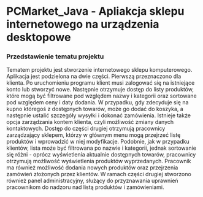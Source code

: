 # PCMarket_Java - Apliakcja sklepu internetowego na urządzenia desktopowe

### Przedstawienie tematu projektu

Tematem projektu jest stworzenie internetowego sklepu komputerowego. Aplikacja jest podzielona na dwie części.
Pierwszą przeznaczono dla klienta. Po uruchomieniu programu klient musi zalogować się na istniejące konto lub stworzyć nowe. Następnie otrzymuje dostęp do listy produktów, które mogą być filtrowane pod względem nazwy i kategorii oraz sortowane pod względem ceny i daty dodania. W przypadku, gdy zdecyduje się na kupno któregoś z dostępnych towarów, może go dodać do koszyka, a następnie ustalić szczegóły wysyłki i dokonać zamówienia. Istnieje także opcja zarządzania kontem klienta, czyli możliwość zmiany danych kontaktowych. 
Dostęp do części drugiej otrzymują pracownicy zarządzający sklepem, którzy w głównym menu mogą przejrzeć listę produktów i wprowadzić w niej modyfikacje. Podobnie, jak w przypadku klientów, lista może być filtrowana po nazwie i kategorii, jednak sortowanie się różni - oprócz wyświetlenia aktualnie dostępnych towarów, pracownicy otrzymują możliwość wyświetlenia produktów wyprzedanych. Pracownik ma również możliwość dodania nowych produktów oraz przejrzenia zamówień złożonych przez klientów. 
W ramach części drugiej stworzono również panel administracyjny, służący do przyznawania uprawnień pracownikom do nadzoru nad listą produktów i zamówieniami.
